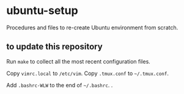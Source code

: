 # ubuntu-setup
Procedures and files to re-create Ubuntu environment from scratch.

## to update this repository
Run `make` to collect all the most recent configuration files.

Copy `vimrc.local` to `/etc/vim`. Copy `.tmux.conf` to `~/.tmux.conf`.

Add `.bashrc-WLW` to the end of `~/.bashrc`.
.
